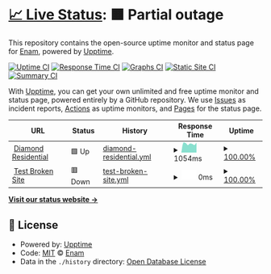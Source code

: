 # [📈 Live Status](https://thatsenam.github.io/uptime): <!--live status--> **🟧 Partial outage**

This repository contains the open-source uptime monitor and status page for [Enam](enam.me), powered by [Upptime](https://github.com/upptime/upptime).

[![Uptime CI](https://github.com/thatsenam/uptime/workflows/Uptime%20CI/badge.svg)](https://github.com/thatsenam/uptime/actions?query=workflow%3A%22Uptime+CI%22)
[![Response Time CI](https://github.com/thatsenam/uptime/workflows/Response%20Time%20CI/badge.svg)](https://github.com/thatsenam/uptime/actions?query=workflow%3A%22Response+Time+CI%22)
[![Graphs CI](https://github.com/thatsenam/uptime/workflows/Graphs%20CI/badge.svg)](https://github.com/thatsenam/uptime/actions?query=workflow%3A%22Graphs+CI%22)
[![Static Site CI](https://github.com/thatsenam/uptime/workflows/Static%20Site%20CI/badge.svg)](https://github.com/thatsenam/uptime/actions?query=workflow%3A%22Static+Site+CI%22)
[![Summary CI](https://github.com/thatsenam/uptime/workflows/Summary%20CI/badge.svg)](https://github.com/thatsenam/uptime/actions?query=workflow%3A%22Summary+CI%22)

With [Upptime](https://upptime.js.org), you can get your own unlimited and free uptime monitor and status page, powered entirely by a GitHub repository. We use [Issues](https://github.com/thatsenam/uptime/issues) as incident reports, [Actions](https://github.com/thatsenam/uptime/actions) as uptime monitors, and [Pages](https://thatsenam.github.io/uptime) for the status page.

<!--start: status pages-->
<!-- This summary is generated by Upptime (https://github.com/upptime/upptime) -->
<!-- Do not edit this manually, your changes will be overwritten -->
<!-- prettier-ignore -->
| URL | Status | History | Response Time | Uptime |
| --- | ------ | ------- | ------------- | ------ |
| <img alt="" src="https://icons.duckduckgo.com/ip3/diamondresidential.com.ico" height="13"> [Diamond Residential](https://diamondresidential.com) | 🟩 Up | [diamond-residential.yml](https://github.com/thatsenam/uptime/commits/HEAD/history/diamond-residential.yml) | <details><summary><img alt="Response time graph" src="./graphs/diamond-residential/response-time-week.png" height="20"> 1054ms</summary><br><a href="https://thatsenam.github.io/uptime/history/diamond-residential"><img alt="Response time 691" src="https://img.shields.io/endpoint?url=https%3A%2F%2Fraw.githubusercontent.com%2Fthatsenam%2Fuptime%2FHEAD%2Fapi%2Fdiamond-residential%2Fresponse-time.json"></a><br><a href="https://thatsenam.github.io/uptime/history/diamond-residential"><img alt="24-hour response time 1975" src="https://img.shields.io/endpoint?url=https%3A%2F%2Fraw.githubusercontent.com%2Fthatsenam%2Fuptime%2FHEAD%2Fapi%2Fdiamond-residential%2Fresponse-time-day.json"></a><br><a href="https://thatsenam.github.io/uptime/history/diamond-residential"><img alt="7-day response time 1054" src="https://img.shields.io/endpoint?url=https%3A%2F%2Fraw.githubusercontent.com%2Fthatsenam%2Fuptime%2FHEAD%2Fapi%2Fdiamond-residential%2Fresponse-time-week.json"></a><br><a href="https://thatsenam.github.io/uptime/history/diamond-residential"><img alt="30-day response time 839" src="https://img.shields.io/endpoint?url=https%3A%2F%2Fraw.githubusercontent.com%2Fthatsenam%2Fuptime%2FHEAD%2Fapi%2Fdiamond-residential%2Fresponse-time-month.json"></a><br><a href="https://thatsenam.github.io/uptime/history/diamond-residential"><img alt="1-year response time 691" src="https://img.shields.io/endpoint?url=https%3A%2F%2Fraw.githubusercontent.com%2Fthatsenam%2Fuptime%2FHEAD%2Fapi%2Fdiamond-residential%2Fresponse-time-year.json"></a></details> | <details><summary><a href="https://thatsenam.github.io/uptime/history/diamond-residential">100.00%</a></summary><a href="https://thatsenam.github.io/uptime/history/diamond-residential"><img alt="All-time uptime 99.96%" src="https://img.shields.io/endpoint?url=https%3A%2F%2Fraw.githubusercontent.com%2Fthatsenam%2Fuptime%2FHEAD%2Fapi%2Fdiamond-residential%2Fuptime.json"></a><br><a href="https://thatsenam.github.io/uptime/history/diamond-residential"><img alt="24-hour uptime 100.00%" src="https://img.shields.io/endpoint?url=https%3A%2F%2Fraw.githubusercontent.com%2Fthatsenam%2Fuptime%2FHEAD%2Fapi%2Fdiamond-residential%2Fuptime-day.json"></a><br><a href="https://thatsenam.github.io/uptime/history/diamond-residential"><img alt="7-day uptime 100.00%" src="https://img.shields.io/endpoint?url=https%3A%2F%2Fraw.githubusercontent.com%2Fthatsenam%2Fuptime%2FHEAD%2Fapi%2Fdiamond-residential%2Fuptime-week.json"></a><br><a href="https://thatsenam.github.io/uptime/history/diamond-residential"><img alt="30-day uptime 99.96%" src="https://img.shields.io/endpoint?url=https%3A%2F%2Fraw.githubusercontent.com%2Fthatsenam%2Fuptime%2FHEAD%2Fapi%2Fdiamond-residential%2Fuptime-month.json"></a><br><a href="https://thatsenam.github.io/uptime/history/diamond-residential"><img alt="1-year uptime 99.96%" src="https://img.shields.io/endpoint?url=https%3A%2F%2Fraw.githubusercontent.com%2Fthatsenam%2Fuptime%2FHEAD%2Fapi%2Fdiamond-residential%2Fuptime-year.json"></a></details>
| <img alt="" src="https://icons.duckduckgo.com/ip3/thissitedoesnotexist.koj.co.ico" height="13"> [Test Broken Site](https://thissitedoesnotexist.koj.co) | 🟥 Down | [test-broken-site.yml](https://github.com/thatsenam/uptime/commits/HEAD/history/test-broken-site.yml) | <details><summary><img alt="Response time graph" src="./graphs/test-broken-site/response-time-week.png" height="20"> 0ms</summary><br><a href="https://thatsenam.github.io/uptime/history/test-broken-site"><img alt="Response time 0" src="https://img.shields.io/endpoint?url=https%3A%2F%2Fraw.githubusercontent.com%2Fthatsenam%2Fuptime%2FHEAD%2Fapi%2Ftest-broken-site%2Fresponse-time.json"></a><br><a href="https://thatsenam.github.io/uptime/history/test-broken-site"><img alt="24-hour response time 0" src="https://img.shields.io/endpoint?url=https%3A%2F%2Fraw.githubusercontent.com%2Fthatsenam%2Fuptime%2FHEAD%2Fapi%2Ftest-broken-site%2Fresponse-time-day.json"></a><br><a href="https://thatsenam.github.io/uptime/history/test-broken-site"><img alt="7-day response time 0" src="https://img.shields.io/endpoint?url=https%3A%2F%2Fraw.githubusercontent.com%2Fthatsenam%2Fuptime%2FHEAD%2Fapi%2Ftest-broken-site%2Fresponse-time-week.json"></a><br><a href="https://thatsenam.github.io/uptime/history/test-broken-site"><img alt="30-day response time 0" src="https://img.shields.io/endpoint?url=https%3A%2F%2Fraw.githubusercontent.com%2Fthatsenam%2Fuptime%2FHEAD%2Fapi%2Ftest-broken-site%2Fresponse-time-month.json"></a><br><a href="https://thatsenam.github.io/uptime/history/test-broken-site"><img alt="1-year response time 0" src="https://img.shields.io/endpoint?url=https%3A%2F%2Fraw.githubusercontent.com%2Fthatsenam%2Fuptime%2FHEAD%2Fapi%2Ftest-broken-site%2Fresponse-time-year.json"></a></details> | <details><summary><a href="https://thatsenam.github.io/uptime/history/test-broken-site">100.00%</a></summary><a href="https://thatsenam.github.io/uptime/history/test-broken-site"><img alt="All-time uptime 100.00%" src="https://img.shields.io/endpoint?url=https%3A%2F%2Fraw.githubusercontent.com%2Fthatsenam%2Fuptime%2FHEAD%2Fapi%2Ftest-broken-site%2Fuptime.json"></a><br><a href="https://thatsenam.github.io/uptime/history/test-broken-site"><img alt="24-hour uptime 100.00%" src="https://img.shields.io/endpoint?url=https%3A%2F%2Fraw.githubusercontent.com%2Fthatsenam%2Fuptime%2FHEAD%2Fapi%2Ftest-broken-site%2Fuptime-day.json"></a><br><a href="https://thatsenam.github.io/uptime/history/test-broken-site"><img alt="7-day uptime 100.00%" src="https://img.shields.io/endpoint?url=https%3A%2F%2Fraw.githubusercontent.com%2Fthatsenam%2Fuptime%2FHEAD%2Fapi%2Ftest-broken-site%2Fuptime-week.json"></a><br><a href="https://thatsenam.github.io/uptime/history/test-broken-site"><img alt="30-day uptime 100.00%" src="https://img.shields.io/endpoint?url=https%3A%2F%2Fraw.githubusercontent.com%2Fthatsenam%2Fuptime%2FHEAD%2Fapi%2Ftest-broken-site%2Fuptime-month.json"></a><br><a href="https://thatsenam.github.io/uptime/history/test-broken-site"><img alt="1-year uptime 100.00%" src="https://img.shields.io/endpoint?url=https%3A%2F%2Fraw.githubusercontent.com%2Fthatsenam%2Fuptime%2FHEAD%2Fapi%2Ftest-broken-site%2Fuptime-year.json"></a></details>

<!--end: status pages-->

[**Visit our status website →**](https://thatsenam.github.io/uptime)

## 📄 License

- Powered by: [Upptime](https://github.com/upptime/upptime)
- Code: [MIT](./LICENSE) © [Enam](enam.me)
- Data in the `./history` directory: [Open Database License](https://opendatacommons.org/licenses/odbl/1-0/)
